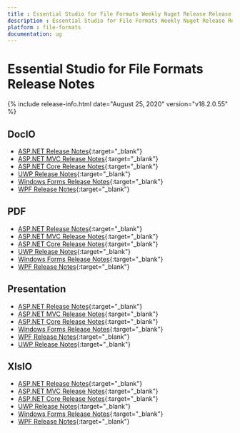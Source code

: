 ```yaml
---
title : Essential Studio for File Formats Weekly Nuget Release Release Notes  
description : Essential Studio for File Formats Weekly Nuget Release Release Notes  
platform : file-formats
documentation: ug
---
```


# Essential Studio for File Formats  Release Notes  

{% include release-info.html date="August 25, 2020" version="v18.2.0.55" %} 

## DocIO

* [ASP.NET Release Notes](/aspnet/release-notes/v18.2.0.55#docio){:target="_blank"}
* [ASP.NET MVC Release Notes](/aspnetmvc/release-notes/v18.2.0.55#docio){:target="_blank"}
* [ASP.NET Core Release Notes](/aspnet-core/release-notes/v18.2.0.55#docio){:target="_blank"}
* [UWP Release Notes](/uwp/release-notes/v18.2.0.55#docio){:target="_blank"}
* [Windows Forms Release Notes](/windowsforms/release-notes/v18.2.0.55#docio){:target="_blank"}
* [WPF Release Notes](/wpf/release-notes/v18.2.0.55#docio){:target="_blank"}


## PDF

* [ASP.NET Release Notes](/aspnet/release-notes/v18.2.0.55#pdf){:target="_blank"}
* [ASP.NET MVC Release Notes](/aspnetmvc/release-notes/v18.2.0.55#pdf){:target="_blank"}
* [ASP.NET Core Release Notes](/aspnet-core/release-notes/v18.2.0.55#pdf){:target="_blank"}
* [UWP Release Notes](/uwp/release-notes/v18.2.0.55#pdf){:target="_blank"}
* [Windows Forms Release Notes](/windowsforms/release-notes/v18.2.0.55#pdf){:target="_blank"}
* [WPF Release Notes](/wpf/release-notes/v18.2.0.55#pdf){:target="_blank"}


## Presentation

* [ASP.NET Release Notes](/aspnet/release-notes/v18.2.0.55#presentation){:target="_blank"}
* [ASP.NET MVC Release Notes](/aspnetmvc/release-notes/v18.2.0.55#presentation){:target="_blank"}
* [ASP.NET Core Release Notes](/aspnet-core/release-notes/v18.2.0.55#presentation){:target="_blank"}
* [Windows Forms Release Notes](/windowsforms/release-notes/v18.2.0.55#presentation){:target="_blank"}
* [WPF Release Notes](/wpf/release-notes/v18.2.0.55#presentation){:target="_blank"}
* [UWP Release Notes](/uwp/release-notes/v18.2.0.55#presentation){:target="_blank"}


## XlsIO

* [ASP.NET Release Notes](/aspnet/release-notes/v18.2.0.55#xlsio){:target="_blank"}
* [ASP.NET MVC Release Notes](/aspnetmvc/release-notes/v18.2.0.55#xlsio){:target="_blank"}
* [ASP.NET Core Release Notes](/aspnet-core/release-notes/v18.2.0.55#xlsio){:target="_blank"}
* [UWP Release Notes](/uwp/release-notes/v18.2.0.55#xlsio){:target="_blank"}
* [Windows Forms Release Notes](/windowsforms/release-notes/v18.2.0.55#xlsio){:target="_blank"}
* [WPF Release Notes](/wpf/release-notes/v18.2.0.55#xlsio){:target="_blank"}